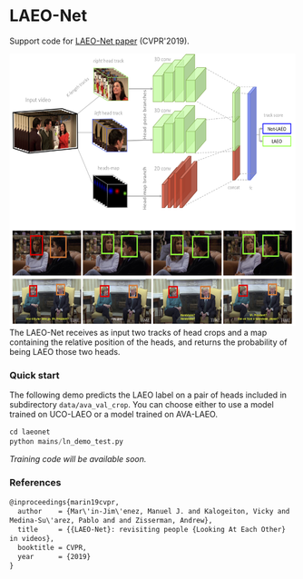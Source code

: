 # LAEO-Net

Support code for [LAEO-Net paper](http://openaccess.thecvf.com/content_CVPR_2019/papers/Marin-Jimenez_LAEO-Net_Revisiting_People_Looking_at_Each_Other_in_Videos_CVPR_2019_paper.pdf) (CVPR'2019).

<div align="center">
    <img src="./LAEO.png" alt="The LAEO-Net architecture" height="480">
</div>
The LAEO-Net receives as input two tracks of head crops and a map containing the relative position of the heads, and returns the probability of being LAEO those two heads.

### Quick start

The following demo predicts the LAEO label on a pair of heads included in 
subdirectory `data/ava_val_crop`. You can choose either to use a model trained on UCO-LAEO 
or a model trained on AVA-LAEO.   

```python
cd laeonet
python mains/ln_demo_test.py
```

*Training code will be available soon.*

### References
```
@inproceedings{marin19cvpr,
  author    = {Mar\'in-Jim\'enez, Manuel J. and Kalogeiton, Vicky and Medina-Su\'arez, Pablo and and Zisserman, Andrew},
  title     = {{LAEO-Net}: revisiting people {Looking At Each Other} in videos},
  booktitle = CVPR,
  year      = {2019}
}
```
